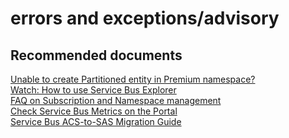 <properties
	pageTitle="advisory"
	description="advisory"
	service="microsoft.servicebus"
	resource="namespaces"
	authors="chiragpa"
	displayOrder=""
	selfHelpType="generic"
	supportTopicIds="32452798"
	resourceTags=""
	productPesIds="13186"
	cloudEnvironments="public,BlackForest,Fairfax"
/>

# errors and exceptions/advisory

## **Recommended documents**
[Unable to create Partitioned entity in Premium namespace?](https://docs.microsoft.com/azure/service-bus-messaging/service-bus-partitioning)<br>
[Watch: How to use Service Bus Explorer](http://www.digitalpodcast.com/items/10765228)<br> 
[FAQ on Subscription and Namespace management](https://docs.microsoft.com/azure/service-bus-messaging/service-bus-faq#subscription-and-namespace-management)<br>
[Check Service Bus Metrics on the Portal](https://docs.microsoft.com/azure/service-bus-messaging/service-bus-metrics-azure-monitor#access-metrics-in-the-portal)<br>
[Service Bus ACS-to-SAS Migration Guide](https://blogs.msdn.microsoft.com/servicebus/2018/05/18/acs-migration-guide/)